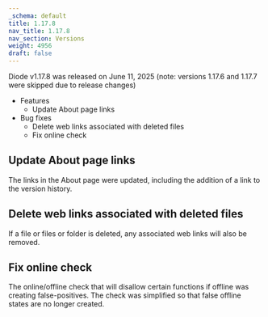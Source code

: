 ```yaml
---
_schema: default
title: 1.17.8
nav_title: 1.17.8
nav_section: Versions
weight: 4956
draft: false
---
```

Diode v1.17.8 was released on June 11, 2025 (note: versions 1.17.6 and 1.17.7 were skipped due to release changes)

* Features
  * Update About page links
* Bug fixes
  * Delete web links associated with deleted files
  * Fix online check

## Update About page links

The links in the About page were updated, including the addition of a link to the version history.

## Delete web links associated with deleted files

If a file or files or folder is deleted, any associated web links will also be removed.

## Fix online check

The online/offline check that will disallow certain functions if offline was creating false-positives.  The check was simplified so that false offline states are no longer created.

&nbsp;